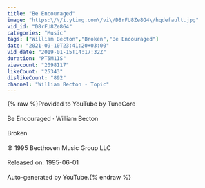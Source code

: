```yaml
---
title: "Be Encouraged"
image: "https:\/\/i.ytimg.com\/vi\/D8rFU8Ze8G4\/hqdefault.jpg"
vid_id: "D8rFU8Ze8G4"
categories: "Music"
tags: ["William Becton","Broken","Be Encouraged"]
date: "2021-09-10T23:41:20+03:00"
vid_date: "2019-01-15T14:17:32Z"
duration: "PT5M11S"
viewcount: "2098117"
likeCount: "25343"
dislikeCount: "892"
channel: "William Becton - Topic"
---
```

{% raw %}Provided to YouTube by TuneCore<br /><br />Be Encouraged · William Becton<br /><br />Broken<br /><br />℗ 1995 Becthoven Music Group LLC<br /><br />Released on: 1995-06-01<br /><br />Auto-generated by YouTube.{% endraw %}
